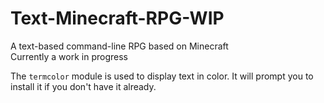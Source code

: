 # Text-Minecraft-RPG-WIP
A text-based command-line RPG based on Minecraft<br />
Currently a work in progress

The `termcolor` module is used to display text in color. It will prompt you to install it if you don't have it already.
